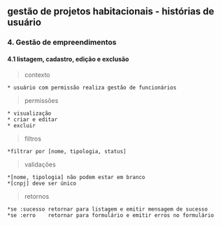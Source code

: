 ## gestão de projetos habitacionais - histórias de usuário

### 4. Gestão de empreendimentos
#### 4.1 listagem, cadastro, edição e exclusão
> contexto

    * usuário com permissão realiza gestão de funcionários

> permissões

    * visualização
    * criar e editar
    * excluir

> filtros

    *filtrar por [nome, tipologia, status]

> validações

    *[nome, tipologia] não podem estar em branco
    *[cnpj] deve ser único

> retornos

    *se :sucesso retornar para listagem e emitir mensagem de sucesso
    *se :erro    retornar para formulário e emitir erros no formulário
